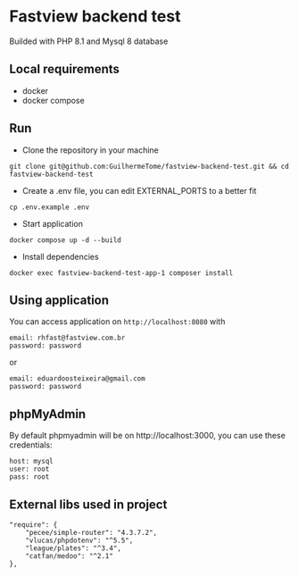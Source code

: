 # Fastview backend test

Builded with PHP 8.1 and Mysql 8 database

## Local requirements
- docker
- docker compose

## Run

- Clone the repository in your machine
```
git clone git@github.com:GuilhermeTome/fastview-backend-test.git && cd fastview-backend-test
```

- Create a .env file, you can edit EXTERNAL_PORTS to a better fit
```
cp .env.example .env
```

- Start application
```
docker compose up -d --build
```

- Install dependencies
```
docker exec fastview-backend-test-app-1 composer install
```

## Using application

You can access application on ```http://localhost:8080``` with
```
email: rhfast@fastview.com.br
password: password
```
or 
```
email: eduardoosteixeira@gmail.com
password: password
```

## phpMyAdmin

By default phpmyadmin will be on http://localhost:3000, you can use these credentials:
```
host: mysql
user: root
pass: root
```

## External libs used in project
```
"require": {
    "pecee/simple-router": "4.3.7.2",
    "vlucas/phpdotenv": "^5.5",
    "league/plates": "^3.4",
    "catfan/medoo": "^2.1"
},
```
